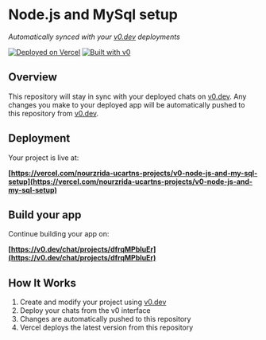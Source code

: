 # Node.js and MySql setup

*Automatically synced with your [v0.dev](https://v0.dev) deployments*

[![Deployed on Vercel](https://img.shields.io/badge/Deployed%20on-Vercel-black?style=for-the-badge&logo=vercel)](https://vercel.com/nourzrida-ucartns-projects/v0-node-js-and-my-sql-setup)
[![Built with v0](https://img.shields.io/badge/Built%20with-v0.dev-black?style=for-the-badge)](https://v0.dev/chat/projects/dfrqMPbluEr)

## Overview

This repository will stay in sync with your deployed chats on [v0.dev](https://v0.dev).
Any changes you make to your deployed app will be automatically pushed to this repository from [v0.dev](https://v0.dev).

## Deployment

Your project is live at:

**[https://vercel.com/nourzrida-ucartns-projects/v0-node-js-and-my-sql-setup](https://vercel.com/nourzrida-ucartns-projects/v0-node-js-and-my-sql-setup)**

## Build your app

Continue building your app on:

**[https://v0.dev/chat/projects/dfrqMPbluEr](https://v0.dev/chat/projects/dfrqMPbluEr)**

## How It Works

1. Create and modify your project using [v0.dev](https://v0.dev)
2. Deploy your chats from the v0 interface
3. Changes are automatically pushed to this repository
4. Vercel deploys the latest version from this repository